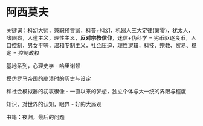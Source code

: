# 阿西莫夫

关键词：科幻大师，兼职预言家，科普+科幻，机器人三大定律(第零)，犹太人，嗜幽癖，人道主义，理性主义，**反对宗教信仰**，迷信+伪科学 = 劣币驱逐良币，人口控制，男女平等，温和专制主义，社会压迫，理性逻辑，科技、宗教、贸易、稳定 = 控制政权

基地系列，心理史学 - 哈里谢顿

模仿罗马帝国的崩溃时的历史与设定

和社会模拟器的初衷很像 - 一直以来的梦想，独立个体与大一统的界限与程度

知识，对世界的认知，眼界 - 好的大局观

书籍：夜归，最后的问题
